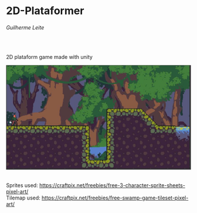 # 2D-Plataformer
###### Guilherme Leite

</br>

2D plataform game made with unity
</br>

![alt text](./SCfirst_screen.JPG)
</br></br>

Sprites used: https://craftpix.net/freebies/free-3-character-sprite-sheets-pixel-art/
<br/>
Tilemap used: https://craftpix.net/freebies/free-swamp-game-tileset-pixel-art/
